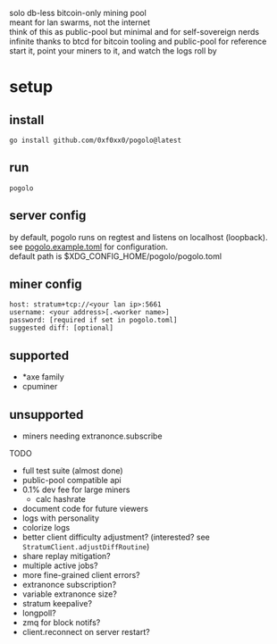 solo db-less bitcoin-only mining pool  
meant for lan swarms, not the internet  
think of this as public-pool but minimal and for self-sovereign nerds  
infinite thanks to btcd for bitcoin tooling and public-pool for reference  
start it, point your miners to it, and watch the logs roll by

# setup
## install
```
go install github.com/0xf0xx0/pogolo@latest
```

## run
```
pogolo
```

## server config
by default, pogolo runs on regtest and listens on localhost (loopback).  
see [pogolo.example.toml](./pogolo.example.toml) for configuration.  
default path is $XDG_CONFIG_HOME/pogolo/pogolo.toml

## miner config
```
host: stratum+tcp://<your lan ip>:5661
username: <your address>[.<worker name>]
password: [required if set in pogolo.toml]
suggested diff: [optional]
```

## supported
- *axe family
- cpuminer
## unsupported
- miners needing extranonce.subscribe

TODO
- full test suite (almost done)
- public-pool compatible api
- 0.1% dev fee for large miners
    - calc hashrate
- document code for future viewers
- logs with personality
- colorize logs
- better client difficulty adjustment? (interested? see `StratumClient.adjustDiffRoutine`)
- share replay mitigation?
- multiple active jobs?
- more fine-grained client errors?
- extranonce subscription?
- variable extranonce size?
- stratum keepalive?
- longpoll?
- zmq for block notifs?
- client.reconnect on server restart?
